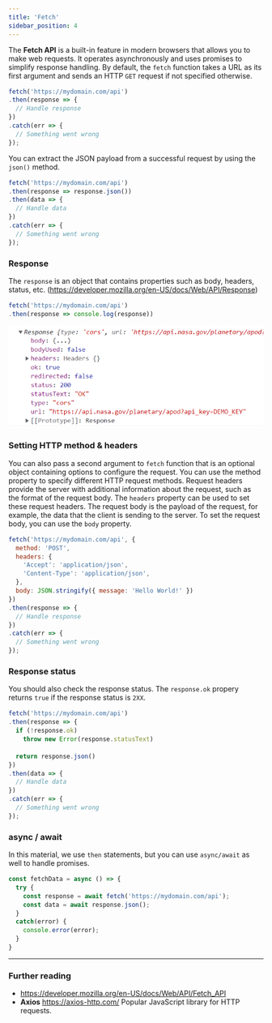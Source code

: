 ```yaml
---
title: 'Fetch'
sidebar_position: 4
---
```

The **Fetch API** is a built-in feature in modern browsers that allows you to make web requests. It operates asynchronously and uses promises to simplify response handling. By default, the `fetch` function takes a URL as its first argument and sends an HTTP `GET` request if not specified otherwise.
```js
fetch('https://mydomain.com/api')
.then(response => {
  // Handle response
})
.catch(err => {
  // Something went wrong
});
```
You can extract the JSON payload from a successful request by using the `json()` method.
```js
fetch('https://mydomain.com/api')
.then(response => response.json())
.then(data => {
  // Handle data
})
.catch(err => {
  // Something went wrong
});
```
### Response
The `response` is an object that contains properties such as body, headers, status, etc. (https://developer.mozilla.org/en-US/docs/Web/API/Response)
```js
fetch('https://mydomain.com/api')
.then(response => console.log(response))
```
![Response](./img/response.PNG)

### Setting HTTP method & headers
You can also pass a second argument to `fetch` function that is an optional object containing options to configure the request. You can use the method property to specify different HTTP request methods. Request headers provide the server with additional information about the request, such as the format of the request body. The `headers` property can be used to set these request headers.
The request body is the payload of the request, for example, the data that the client is sending to the server. To set the request body, you can use the `body` property.
```js
fetch('https://mydomain.com/api', {
  method: 'POST', 
  headers: { 
    'Accept': 'application/json', 
    'Content-Type': 'application/json', 
  },
  body: JSON.stringify({ message: 'Hello World!' })
})
.then(response => {
  // Handle response
})
.catch(err => {
  // Something went wrong
});
```
### Response status
You should also check the response status. The `response.ok` propery returns `true` if the response status is `2XX`.
```js 
fetch('https://mydomain.com/api')
.then(response => {
  if (!response.ok) 
    throw new Error(response.statusText)
  
  return response.json()
})
.then(data => {
  // Handle data
})
.catch(err => {
  // Something went wrong
});
```
### async / await
In this material, we use `then` statements, but you can use `async/await` as well to handle promises.
```js
const fetchData = async () => {
  try {
    const response = await fetch('https://mydomain.com/api');
    const data = await response.json();
  }
  catch(error) {
    console.error(error);
  }
}
```
---
### Further reading
- https://developer.mozilla.org/en-US/docs/Web/API/Fetch_API
- **Axios** https://axios-http.com/ Popular JavaScript library for HTTP requests.
